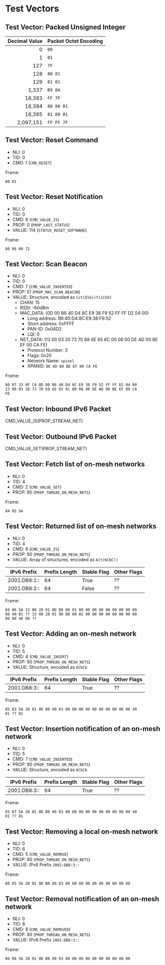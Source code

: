 # Test Vectors

## Test Vector: Packed Unsigned Integer

Decimal Value | Packet Octet Encoding
-------------:|:----------------------
            0 | `00`
            1 | `01`
          127 | `7F`
          128 | `80 01`
          129 | `81 01`
        1,337 | `B9 0A`
       16,383 | `FF 7F`
       16,384 | `80 80 01`
       16,385 | `81 80 01`
    2,097,151 | `FF FF 7F`

<!-- RQ -- The PUI test-vector encodings need to be verified. -->

## Test Vector: Reset Command

* NLI: 0
* TID: 0
* CMD: 1 (`CMD_RESET`)

Frame:

    80 01

## Test Vector: Reset Notification

* NLI: 0
* TID: 0
* CMD: 6 (`CMD_VALUE_IS`)
* PROP: 0 (`PROP_LAST_STATUS`)
* VALUE: 114 (`STATUS_RESET_SOFTWARE`)

Frame:

    80 06 00 72

## Test Vector: Scan Beacon

* NLI: 0
* TID: 0
* CMD: 7 (`CMD_VALUE_INSERTED`)
* PROP: 51 (`PROP_MAC_SCAN_BEACON`)
* VALUE: Structure, encoded as `Cct(ESSc)t(iCUd)`
    * CHAN: 15
    * RSSI: -60dBm
    * MAC_DATA: (0D 00 B6 40 D4 8C E9 38 F9 52 FF FF D2 04 00)
        * Long address: B6:40:D4:8C:E9:38:F9:52
        * Short address: 0xFFFF
        * PAN-ID: 0x04D2
        * LQI: 0
    * NET_DATA: (13 00 03 20 73 70 69 6E 65 6C 00 08 00 DE AD 00 BE EF 00 CA FE)
        * Protocol Number: 3
        * Flags: 0x20
        * Network Name: `spinel`
        * XPANID: `DE AD 00 BE EF 00 CA FE`

Frame:

    80 07 33 0F C4 0D 00 B6 40 D4 8C E9 38 F9 52 FF FF D2 04 00
    13 00 03 20 73 70 69 6E 65 6C 00 08 00 DE AD 00 BE EF 00 CA
    FE

## Test Vector: Inbound IPv6 Packet

CMD_VALUE_IS(PROP_STREAM_NET)

<!-- RQ -- FIXME: This test vector is incomplete. -->

## Test Vector: Outbound IPv6 Packet

CMD_VALUE_SET(PROP_STREAM_NET)

<!-- RQ -- FIXME: This test vector is incomplete. -->

## Test Vector: Fetch list of on-mesh networks

* NLI: 0
* TID: 4
* CMD: 2 (`CMD_VALUE_GET`)
* PROP: 90 (`PROP_THREAD_ON_MESH_NETS`)

Frame:

    84 02 5A

## Test Vector: Returned list of on-mesh networks

* NLI: 0
* TID: 4
* CMD: 6 (`CMD_VALUE_IS`)
* PROP: 90 (`PROP_THREAD_ON_MESH_NETS`)
* VALUE: Array of structures, encoded as `A(t(6CbC))`

IPv6 Prefix  | Prefix Length | Stable Flag | Other Flags
-------------|---------------|-------------|--------------
2001:DB8:1:: | 64            | True        | ??
2001:DB8:2:: | 64            | False       | ??

Frame:

    84 06 5A 13 00 20 01 0D B8 00 01 00 00 00 00 00 00 00 00 00
    00 40 01 ?? 13 00 20 01 0D B8 00 02 00 00 00 00 00 00 00 00
    00 00 40 00 ??

<!-- TODO: This test vector is incomplete. -->

## Test Vector: Adding an on-mesh network

* NLI: 0
* TID: 5
* CMD: 4 (`CMD_VALUE_INSERT`)
* PROP: 90 (`PROP_THREAD_ON_MESH_NETS`)
* VALUE: Structure, encoded as `6CbCb`

IPv6 Prefix  | Prefix Length | Stable Flag | Other Flags
-------------|---------------|-------------|--------------
2001:DB8:3:: | 64            | True        | ??

Frame:

    85 03 5A 20 01 0D B8 00 03 00 00 00 00 00 00 00 00 00 00 40
    01 ?? 01

<!-- RQ -- FIXME: This test vector is incomplete. -->

## Test Vector: Insertion notification of an on-mesh network

* NLI: 0
* TID: 5
* CMD: 7 (`CMD_VALUE_INSERTED`)
* PROP: 90 (`PROP_THREAD_ON_MESH_NETS`)
* VALUE: Structure, encoded as `6CbCb`

IPv6 Prefix  | Prefix Length | Stable Flag | Other Flags
-------------|---------------|-------------|--------------
2001:DB8:3:: | 64            | True        | ??

Frame:

    85 07 5A 20 01 0D B8 00 03 00 00 00 00 00 00 00 00 00 00 40
    01 ?? 01

<!-- RQ -- FIXME: This test vector is incomplete. -->

## Test Vector: Removing a local on-mesh network

* NLI: 0
* TID: 6
* CMD: 5 (`CMD_VALUE_REMOVE`)
* PROP: 90 (`PROP_THREAD_ON_MESH_NETS`)
* VALUE: IPv6 Prefix `2001:DB8:3::`

Frame:

    86 05 5A 20 01 0D B8 00 03 00 00 00 00 00 00 00 00 00 00

## Test Vector: Removal notification of an on-mesh network

* NLI: 0
* TID: 6
* CMD: 8 (`CMD_VALUE_REMOVED`)
* PROP: 90 (`PROP_THREAD_ON_MESH_NETS`)
* VALUE: IPv6 Prefix `2001:DB8:3::`

Frame:

    86 08 5A 20 01 0D B8 00 03 00 00 00 00 00 00 00 00 00 00


